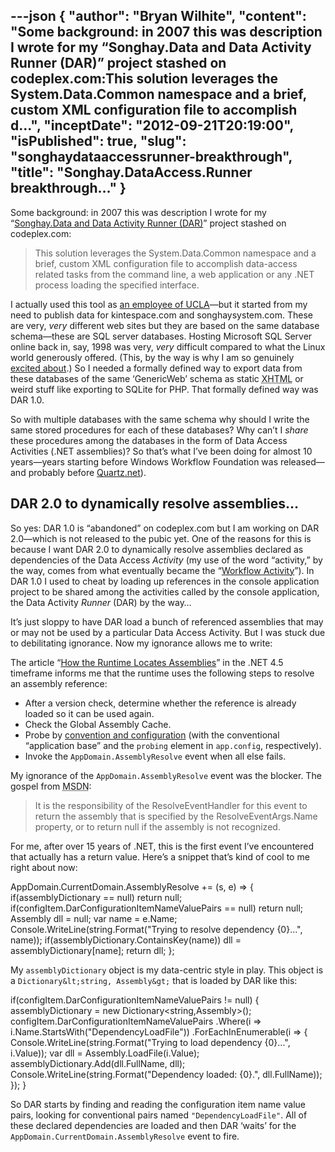 ---json
{
  "author": "Bryan Wilhite",
  "content": "Some background: in 2007 this was description I wrote for my “Songhay.Data and Data Activity Runner (DAR)” project stashed on codeplex.com:This solution leverages the System.Data.Common namespace and a brief, custom XML configuration file to accomplish d...",
  "inceptDate": "2012-09-21T20:19:00",
  "isPublished": true,
  "slug": "songhaydataaccessrunner-breakthrough",
  "title": "Songhay.DataAccess.Runner breakthrough…"
}
---

Some background: in 2007 this was description I wrote for my “[Songhay.Data and Data Activity Runner (DAR)](http://songhaydata.codeplex.com/)” project stashed on codeplex.com:
<blockquote>

This solution leverages the System.Data.Common namespace and a brief, custom XML configuration file to accomplish data-access related tasks from the command line, a web application or any .NET process loading the specified interface.
</blockquote>

I actually used this tool as [an employee of UCLA](http://kintespace.com/rasxlog/?p=1742)—but it started from my need to publish data for kintespace.com and songhaysystem.com. These are very, *very* different web sites but they are based on the same database schema—these are SQL server databases. Hosting Microsoft SQL Server online back in, say, 1998 was very, *very* difficult compared to what the Linux world generously offered. (This, by the way is why I am so genuinely [excited about](http://wordwalkingstick.com/DayPath/post/2012/09/20/New-Azure-Web-Sites-Features.rasx).) So I needed a formally defined way to export data from these databases of the same ‘GenericWeb’ schema as static <acronym title="Extensible Hypertext Markup Language">XHTML</acronym> or weird stuff like exporting to SQLite for PHP. That formally defined way was DAR 1.0.

So with multiple databases with the same schema why should I write the same stored procedures for each of these databases? Why can’t I *share* these procedures among the databases in the form of Data Access Activities (.NET assemblies)? So that’s what I’ve been doing for almost 10 years—years starting before Windows Workflow Foundation was released—and probably before [Quartz.net](http://quartznet.sourceforge.net/)).

## DAR 2.0 to dynamically resolve assemblies…

So yes: DAR 1.0 is “abandoned” on codeplex.com but I am working on DAR 2.0—which is not released to the pubic yet. One of the reasons for this is because I want DAR 2.0 to dynamically resolve assemblies declared as dependencies of the Data Access *Activity* (my use of the word “activity,” by the way, comes from what eventually became the “[Workflow Activity](http://msdn.microsoft.com/en-us/library/bb863182(v=office.12).aspx)”). In DAR 1.0 I used to cheat by loading up references in the console application project to be shared among the activities called by the console application, the Data Activity *Runner* (DAR) by the way…

It’s just sloppy to have DAR load a bunch of referenced assemblies that may or may not be used by a particular Data Access Activity. But I was stuck due to debilitating ignorance. Now my ignorance allows me to write:

The article “[How the Runtime Locates Assemblies](http://msdn.microsoft.com/en-us/library/yx7xezcf.aspx)” in the .NET 4.5 timeframe informs me that the runtime uses the following steps to resolve an assembly reference:

*   After a version check, determine whether the reference is already loaded so it can be used again.
*   Check the Global Assembly Cache.
*   Probe by [convention and configuration](http://msdn.microsoft.com/en-us/library/15hyw9x3.aspx) (with the conventional “application base” and the `probing` element in `app.config`, respectively).
*   Invoke the `AppDomain.AssemblyResolve` event when all else fails.

My ignorance of the `AppDomain.AssemblyResolve` event was the blocker. The gospel from <acronym title="Microsoft Developer Network">MSDN</acronym>:
<blockquote>

It is the responsibility of the ResolveEventHandler for this event to return the assembly that is specified by the ResolveEventArgs.Name property, or to return null if the assembly is not recognized.
</blockquote>

For me, after over 15 years of .NET, this is the first event I’ve encountered that actually has a return value. Here’s a snippet that’s kind of cool to me right about now:


AppDomain.CurrentDomain.AssemblyResolve += (s, e) =&gt;
{
    if(assemblyDictionary == null) return null;
    if(configItem.DarConfigurationItemNameValuePairs == null) return null;
    Assembly dll = null;
    var name = e.Name;
    Console.WriteLine(string.Format("Trying to resolve dependency {0}...", name));
    if(assemblyDictionary.ContainsKey(name)) dll = assemblyDictionary[name];
    return dll;
};


My `assemblyDictionary` object is my data-centric style in play. This object is a `Dictionary&lt;string, Assembly&gt;` that is loaded by DAR like this:


if(configItem.DarConfigurationItemNameValuePairs != null)
{
    assemblyDictionary = new Dictionary&lt;string,Assembly&gt;();
    configItem.DarConfigurationItemNameValuePairs
        .Where(i =&gt; i.Name.StartsWith("DependencyLoadFile"))
        .ForEachInEnumerable(i =&gt;
        {
            Console.WriteLine(string.Format("Trying to load dependency {0}...", i.Value));
            var dll = Assembly.LoadFile(i.Value);
            assemblyDictionary.Add(dll.FullName, dll);
            Console.WriteLine(string.Format("Dependency loaded: {0}.", dll.FullName));
        });
}


So DAR starts by finding and reading the configuration item name value pairs, looking for conventional pairs named `"DependencyLoadFile"`. All of these declared dependencies are loaded and then DAR ‘waits’ for the `AppDomain.CurrentDomain.AssemblyResolve` event to fire.
